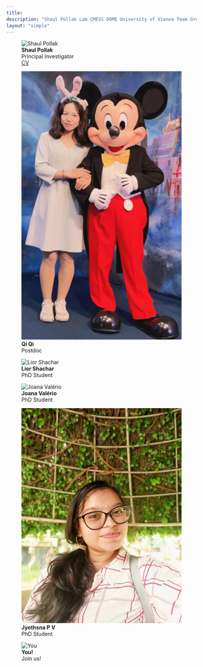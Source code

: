 ```yaml
---
title: 
description: "Shaul Pollak Lab CMESS DOME University of Vienna Team Group Students"
layout: "simple"
---
```


<div class="flex space-x-4 flex-wrap">
  <figure>
    <img src="shaul.jpg" alt="Shaul Pollak" class="rounded-lg h-72 aspect-auto">
    <figcaption>
      <b>Shaul Pollak</b><br>
      Principal Investigator<br>
      <a href="/cv">CV</a>
    </figcaption>
  </figure>


  <figure>
    <img src="qi.jpg" alt="Qi Qi" class="rounded-lg h-72 aspect-auto">
    <figcaption class="text-left">
      <b>Qi Qi</b><br>
      Postdoc
    </figcaption>
  </figure>

  <figure>
    <img src="lior.jpg" alt="Lior Shachar" class="rounded-lg h-72 aspect-auto">
    <figcaption class="text-left">
      <b>Lior Shachar</b><br>
      PhD Student
    </figcaption>
  </figure>

  <figure>
    <img src="joana.jpeg" alt="Joana Valério" class="rounded-lg h-72 aspect-auto">
    <figcaption class="text-left">
      <b>Joana Valério</b><br>
      PhD Student
    </figcaption>
  </figure>

  <figure>
    <img src="jyothsna.jpg" alt="Jyothsna P V" class="rounded-lg h-72 aspect-auto">
    <figcaption class="text-left">
      <b>Jyothsna P V</b><br>
      PhD Student
    </figcaption>
  </figure>
<!-- </div> -->


<!-- <div class="flex space-x-4 flex-wrap"> -->
  <figure>
    <img src="devil.png" alt="You" class="rounded-lg h-72 aspect-auto">
    <figcaption class="text-left">
      <b>You!</b><br>
      Join us!
    </figcaption>
  </figure>
</div>
